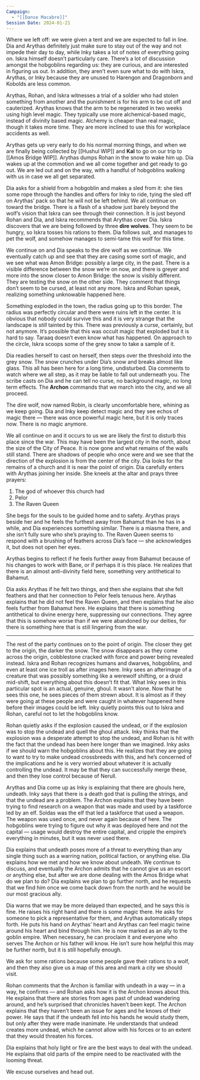 ```yaml
---
Campaign:
  - "[[Danse Macabre]]"
Session Date: 2024-01-21
---
```

Where we left off: we were given a tent and we are expected to fall in line. Dia and Arythas definitely just make sure to stay out of the way and not impede their day to day, while Inky takes a lot of notes of everything going on. Iskra himself doesn’t particularly care. There’s a lot of discussion amongst the hobgoblins regarding us: they are curious, and are interested in figuring us out. In addition, they aren’t even sure what to do with Iskra, Arythas, or Inky because they are unused to Harengon and Dragonborn and Kobolds are less common.

Arythas, Rohan, and Iskra witnesses a trial of a soldier who had stolen something from another and the punishment is for his arm to be cut off and cauterized. Arythas knows that the arm to be regenerated in two weeks using high level magic. They typically use more alchemical-based magic, instead of divinity based magic. Alchemy is cheaper than real magic, though it takes more time. They are more inclined to use this for workplace accidents as well.

Arythas gets up very early to do his normal morning things, and when we are finally being collected by [[Hushul WIP]] and **Kal** to go on our trip to [[Amos Bridge WIP]]. Arythas dumps Rohan in the snow to wake him up. Dia wakes up at the commotion and we all come together and get ready to go out. We are led out and on the way, with a handful of hobgoblins walking with us in case we all get separated.

Dia asks for a shield from a hobgoblin and makes a sled from it: she ties some rope through the handles and offers for Inky to ride, tying the sled off on Arythas’ pack so that he will not be left behind. We all continue on toward the bridge. There is a flash of a shadow just barely beyond the wolf’s vision that Iskra can see through their connection. It is just beyond Rohan and Dia, and Iskra recommends that Arythas cover Dia. Iskra discovers that we are being followed by three **dire wolves**. They seem to be hungry, so Iskra tosses his rations to them. Dia follows suit, and manages to pet the wolf, and somehow manages to semi-tame this wolf for this time.

We continue on and Dia speaks to the dire wolf as we continue. We eventually catch up and see that they are casing some sort of magic, and we see what was Amon Bridge: possibly a large city, in the past. There is a visible difference between the snow we’re on now, and there is greyer and more into the snow closer to Amon Bridge: the snow is visibly different. They are testing the snow on the other side. They comment that things don’t seem to be cursed, at least not any more. Iskra and Rohan speak, realizing something unknowable happened here.

Something exploded in the town, the radius going up to this border. The radius was perfectly circular and there were ruins left in the center. It is obvious that nobody could survive this and it is very strange that the landscape is _still_ tainted by this. There was previously a curse, certainly, but not anymore. It’s possible that this was occult magic that exploded but it is hard to say. Taraaq doesn’t even know what has happened. On approach to the circle, Iskra scoops some of the grey snow to take a sample of it.

Dia readies herself to cast on herself, then steps over the threshold into the grey snow. The snow crunches under Dia’s snow and breaks almost like glass. This all has been here for a long time, undisturbed. Dia comments to watch where we all step, as it may be liable to fall out underneath you. The scribe casts on Dia and he can tell no curse, no background magic, no long term effects. The **Archon** commands that we march into the city, and we all proceed.

The dire wolf, now named Robin, is clearly uncomfortable here, whining as we keep going. Dia and Inky keep detect magic and they see echos of magic there — there was once powerful magic here, but it is only traces now. There is no magic anymore.

We all continue on and it occurs to us we are likely the first to disturb this place since the war. This may have been the largest city in the north, about the size of the City of Peace. It is now gone and what remains of the walls still stand. There are shadows of people who once were and we see that the direction of the explosion is from the center of the city. Dia looks for the remains of a church and it is near the point of origin. Dia carefully enters with Arythas joining her inside. She kneels at the altar and prays three prayers:

1. The god of whoever this church had
2. Pelor
3. The Raven Queen

She begs for the souls to be guided home and to safety. Arythas prays beside her and he feels the furthest away from Bahamut than he has in a while, and Dia experiences something similar. There is a miasma there, and she isn’t fully sure who she’s praying to. The Raven Queen seems to respond with a brushing of feathers across Dia’s face — she acknowledges it, but does not open her eyes.

Arythas begins to reflect if he feels further away from Bahamut because of his changes to work with Bane, or if perhaps it is this place. He realizes that there is an almost anti-divinity field here, something very antithetical to Bahamut.

Dia asks Arythas if he felt two things, and then she explains that she felt feathers and that her connection to Pelor feels tenuous here. Arythas explains that he did not feel the Raven Queen, and then explains that he also feels further from Bahamut here. He explains that there is something antithetical to divine energy here, suppressing our connections. They agree that this is somehow worse than if we were abandoned by our deities, for there is something here that is still lingering from the war.

---

The rest of the party continues on to the point of origin. The closer they get to the origin, the darker the snow. The snow disappears as they come across the origin, cobblestone cracked with force and power being revealed instead. Iskra and Rohan recognizes humans and dwarves, hobgoblins, and even at least one ice troll as after images here. Inky sees an afterimage of a creature that was possibly something like a werewolf shifting, or a druid mid-shift, but everything about this doesn’t fit that. What Inky sees in this particular spot is an actual, genuine, ghoul. It wasn’t alone. Now that he sees this one, he sees pieces of them strewn about. It is almost as if they were going at these people and were caught in whatever happened here before their images could be left. Inky quietly points this out to Iskra and Rohan, careful not to let the hobgoblins know.

Rohan quietly asks if the explosion caused the undead, or if the explosion was to stop the undead and quell the ghoul attack. Inky thinks that the explosion was a desperate attempt to stop the undead, and Rohan is hit with the fact that the undead has been here longer than we imagined. Inky asks if we should warn the hobgoblins about this. He realizes that they are going to want to try to make undead crossbreeds with this, and he’s concerned of the implications and he is very worried about whatever it is actually controlling the undead. It may be that they can successfully merge these, and then they lose control because of Nerull.

Arythas and Dia come up as Inky is explaining that there are ghouls here, undeath. Inky says that there is a death god that is pulling the strings, and that the undead are a problem. The Archon explains that they have been trying to find research on a weapon that was made and used by a taskforce led by an elf. Soldas was the elf that led a taskforce that used a weapon. The weapon was used once, and never again because of here. The hobgoblins were trying to figure out why it was deployed here and not the capital — usage would destroy the entire capital, and cripple the empire’s everything in minutes, but it was never used there.

Dia explains that undeath poses more of a threat to everything than any single thing such as a warring nation, political faction, or anything else. Dia explains how we met and how we know about undeath. We continue to discuss, and eventually the Archon admits that he cannot give us an escort or anything else, but after we are done dealing with the Amos Bridge what do we plan to do? Dia explains we plan to go further north, and he requests that we find him once we come back down from the north and he would be our most gracious ally.

Dia warns that we may be more delayed than expected, and he says this is fine. He raises his right hand and there is some magic there. He asks for someone to pick a representative for them, and Arythas automatically steps forth. He puts his hand on Arythas’ heart and Arythas can feel magic twine around his heart and bind through him. He is now marked as an ally to the goblin empire. When necessary, he can proclaim it and everyone who serves The Archon or his father will know. He isn’t sure how helpful this may be further north, but it is still hopefully enough.

We ask for some rations because some people gave their rations to a wolf, and then they also give us a map of this area and mark a city we should visit.

Rohan comments that the Archon is familiar with undeath in a way — in a way, he confirms — and Rohan asks how it is the Archon knows about this. He explains that there are stories from ages past of undead wandering around, and he’s surprised that chronicles haven’t been kept. The Archon explains that they haven’t been an issue for ages and he knows of their power. He says that if the undeath fell into his hands he would study them, but only after they were made inanimate. He understands that undead creates more undead, which he cannot allow with his forces or to an extent that they would threaten his forces.

Dia explains that holy light or fire are the best ways to deal with the undead. He explains that old parts of the empire need to be reactivated with the looming threat.

We excuse ourselves and head out.